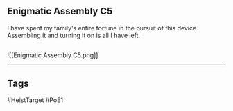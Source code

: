 ## Enigmatic Assembly C5
I have spent my family's entire fortune in the pursuit of this device.
Assembling it and turning it on is all I have left.
## 
![[Enigmatic Assembly C5.png]]

---
## Tags
#HeistTarget
#PoE1 